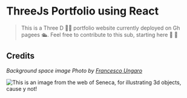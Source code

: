 
# **ThreeJs Portfolio using React**

>  This is a Three  D 🤦‍♂️ portfolio website currently deployed on Gh pagees 🛳️. Feel free to contribute to this sub, starting here 🤙 💠


## **Credits** 

_Background space image Photo by [Francesco Ungaro](https://www.pexels.com/photo/starry-sky-998641/)_


![This is an image from the web of Seneca, for illustrating 3d objects, cause y not!](https://m.media-amazon.com/images/I/416NAHJ2+ES._AC_SX679_.jpg)



